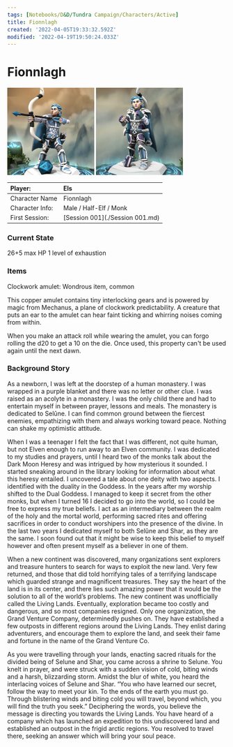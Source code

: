 ```yaml
---
tags: [Notebooks/D&D/Tundra Campaign/Characters/Active]
title: Fionnlagh
created: '2022-04-05T19:33:32.592Z'
modified: '2022-04-19T19:50:24.033Z'
---
```


# Fionnlagh

<img src="../attachments/Fionnlagh_01.png" width="200" height="200" />  <img src="../attachments/Fionnlagh_02.png" width="200" height="200" />

| Player: | Els |
| :----- | :----- |
| Character Name | Fionnlagh |
| Character Info: | Male / Half-Elf / Monk |
| First Session: | [Session 001](./Session 001.md) |

### Current State
26+5 max HP
1 level of exhaustion

### Items
Clockwork amulet: 
Wondrous item, common

This copper amulet contains tiny interlocking gears and is powered by magic from Mechanus, a plane of clockwork predictability. A creature that puts an ear to the amulet can hear faint ticking and whirring noises coming from within.

When you make an attack roll while wearing the amulet, you can forgo rolling the d20 to get a 10 on the die. Once used, this property can't be used again until the next dawn.

### Background Story
As a newborn, I was left at the doorstep of a human monastery. I was wrapped in a purple blanket and there was no letter or other clue. I was raised as an acolyte in a monastery. I was the only child there and had to entertain myself in between prayer, lessons and meals. The monastery is dedicated to Selûne. I can find common ground between the fiercest enemies, empathizing with them and always working toward peace. Nothing can shake my optimistic attitude.

When I was a teenager I felt the fact that I was different, not quite human, but not Elven enough to run away to an Elven community. I was dedicated to my studies and prayers, until I heard two of the monks talk about the Dark Moon Heresy and was intrigued by how mysterious it sounded. I started sneaking around in the library looking for information about what this heresy entailed. I uncovered a tale about one deity with two aspects. I identified with the duality in the Goddess. In the years after my worship shifted to the Dual Goddess. I managed to keep it secret from the other monks, but when I turned 16 I decided to go into the world, so I could be free to express my true beliefs. I act as an intermediary between the realm of the holy and the mortal world, performing sacred rites and offering sacrifices in order to conduct worshipers into the presence of the divine. In the last two years I dedicated myself to both Selûne and Shar, as they are the same. I soon found out that it might be wise to keep this belief to myself however and often present myself as a believer in one of them.

When a new continent was discovered, many organizations sent explorers and treasure hunters to search for ways to exploit the new land. Very few returned, and those that did told horrifying tales of a terrifying landscape which guarded strange and magnificent treasures. They say the heart of the land is in its center, and there lies such amazing power that it would be the solution to all of the world’s problems. The new continent was unofficially called the Living Lands. Eventually, exploration became too costly and dangerous, and so most companies resigned. Only one organization, the Grand Venture Company, determinedly pushes on. They have established a few outposts in different regions around the Living Lands. They enlist daring adventurers, and encourage them to explore the land, and seek their fame and fortune in the name of the Grand Venture Co.

As you were travelling through your lands, enacting sacred rituals for the divided being of Selune and Shar, you came across a shrine to Selune. You knelt in prayer, and were struck with a sudden vision of cold, biting winds and a harsh, blizzarding storm. Amidst the blur of white, you heard the interlacing voices of Selune and Shar. “You who have learned our secret, follow the way to meet your kin. To the ends of the earth you must go. Through blistering winds and biting cold you will travel, beyond which, you will find the truth you seek.” Deciphering the words, you believe the message is directing you towards the Living Lands. You have heard of a company which has launched an expedition to this undiscovered land and established an outpost in the frigid arctic regions. You resolved to travel there, seeking an answer which will bring your soul peace.


